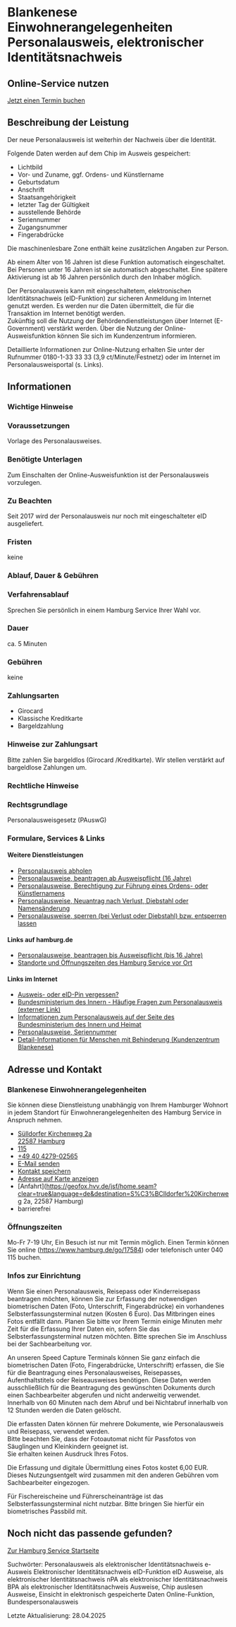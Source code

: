 




Blankenese Einwohnerangelegenheiten Personalausweis, elektronischer Identitätsnachweis
======================================================================================

Online-Service nutzen
---------------------

[Jetzt einen Termin buchen](https://serviceportal.hamburg.de/HamburgGateway/FVP/FV/Bezirke/DigiTermin/Behoerde/Auswahl?mandantId=1)

Beschreibung der Leistung
-------------------------

Der neue Personalausweis ist weiterhin der Nachweis über die Identität.

Folgende Daten werden auf dem Chip im Ausweis gespeichert:

* Lichtbild
* Vor- und Zuname, ggf. Ordens- und Künstlername
* Geburtsdatum
* Anschrift
* Staatsangehörigkeit
* letzter Tag der Gültigkeit
* ausstellende Behörde
* Seriennummer
* Zugangsnummer
* Fingerabdrücke

Die maschinenlesbare Zone enthält keine zusätzlichen Angaben zur Person.

Ab einem Alter von 16 Jahren ist diese Funktion automatisch eingeschaltet. Bei Personen unter 16 Jahren ist sie automatisch abgeschaltet. Eine spätere Aktivierung ist ab 16 Jahren persönlich durch den Inhaber möglich.

Der Personalausweis kann mit eingeschaltetem, elektronischen Identitätsnachweis (eID-Funktion) zur sicheren Anmeldung im Internet genutzt werden. Es werden nur die Daten übermittelt, die für die Transaktion im Internet benötigt werden.  
Zukünftig soll die Nutzung der Behördendienstleistungen über Internet (E-Government) verstärkt werden. Über die Nutzung der Online-Ausweisfunktion können Sie sich im Kundenzentrum informieren.

Detaillierte Informationen zur Online-Nutzung erhalten Sie unter der Rufnummer 0180-1-33 33 33 (3,9 ct/Minute/Festnetz) oder im Internet im Personalausweisportal (s. Links).

Informationen
-------------

### Wichtige Hinweise

### Voraussetzungen

Vorlage des Personalausweises.

### Benötigte Unterlagen

Zum Einschalten der Online-Ausweisfunktion ist der Personalausweis vorzulegen.

### Zu Beachten

Seit 2017 wird der Personalausweis nur noch mit eingeschalteter eID ausgeliefert.

### Fristen

keine

### Ablauf, Dauer & Gebühren

### Verfahrensablauf

Sprechen Sie persönlich in einem Hamburg Service Ihrer Wahl vor.

### Dauer

ca. 5 Minuten

### Gebühren

keine

### Zahlungsarten

* Girocard
* Klassische Kreditkarte
* Bargeldzahlung

### Hinweise zur Zahlungsart

Bitte zahlen Sie bargeldlos (Girocard /Kreditkarte). Wir stellen verstärkt auf bargeldlose Zahlungen um.

### Rechtliche Hinweise

### Rechtsgrundlage

Personalausweisgesetz (PAuswG)

### Formulare, Services & Links

#### Weitere Dienstleistungen

* [Personalausweis abholen](https://www.hamburg.de/service/info/11882273/)
* [Personalausweise, beantragen ab Ausweispflicht (16 Jahre)](https://www.hamburg.de/service/info/11298988/n0)
* [Personalausweise, Berechtigung zur Führung eines Ordens- oder Künstlernamens](https://www.hamburg.de/service/info/11299794/)
* [Personalausweise, Neuantrag nach Verlust, Diebstahl oder Namensänderung](https://www.hamburg.de/service/info/11891147/)
* [Personalausweise, sperren (bei Verlust oder Diebstahl) bzw. entsperren lassen](https://www.hamburg.de/service/suche/personalausweis/)

#### Links auf hamburg.de

* [Personalausweise, beantragen bis Ausweispflicht (bis 16 Jahre)](https://www.hamburg.de/barrierefrei/leichte-sprache/service/13659500/dgs-beantragung-eines-personalausweises/)
* [Standorte und Öffnungszeiten des Hamburg Service vor Ort](https://www.hamburg.de/go/17584)

#### Links im Internet

* [Ausweis- oder eID-Pin vergessen?](http://www.pin-ruecksetzbrief-bestellen.de/)
* [Bundesministerium des Innern - Häufige Fragen zum Personalausweis (externer Link)](https://www.bmi.bund.de/Webs/PA/DE/service/faq/faq-artikel.html)
* [Informationen zum Personalausweis auf der Seite des Bundesministerium des Innern und Heimat](https://www.personalausweisportal.de/)
* [Personalausweise, Seriennummer](https://www.bmi.bund.de/SharedDocs/downloads/DE/veroeffentlichungen/themen/moderne-verwaltung/ausweise/personalausweis-seriennummer.pdf?__blob=publicationFile&v=10)
* [Detail-Informationen für Menschen mit Behinderung (Kundenzentrum Blankenese)](https://geofox.hvv.de/jsf/showMobiInformation.seam?id=3563)

Adresse und Kontakt
-------------------

### Blankenese Einwohnerangelegenheiten

Sie können diese Dienstleistung unabhängig von Ihrem Hamburger Wohnort in jedem Standort für Einwohnerangelegenheiten des Hamburg Service in Anspruch nehmen.

* [Sülldorfer Kirchenweg 2a   
  22587 Hamburg](#)
* [115](tel:+4940115 "115")
* [+49 40 4279-02565](tel:+4940427902565 "+49 40 4279-02565")
* [E-Mail senden](mailto:e.blankenese@hamburgservice.de)
* [Kontakt speichern](//iason.hamburg.de/befi/info/vcard/111106605/ "Kontakt speichern")
* [Adresse auf Karte anzeigen](#)
* [Anfahrt](https://geofox.hvv.de/jsf/home.seam?clear=true&language=de&destination=S%C3%BClldorfer%20Kirchenweg 2a, 22587 Hamburg)
* barrierefrei

### Öffnungszeiten

Mo-Fr 7-19 Uhr, Ein Besuch ist nur mit Termin möglich. Einen Termin können Sie online (https://www.hamburg.de/go/17584) oder telefonisch unter 040 115 buchen.

### Infos zur Einrichtung

Wenn Sie einen Personalausweis, Reisepass oder Kinderreisepass beantragen möchten, können Sie zur Erfassung der notwendigen biometrischen Daten (Foto, Unterschrift, Fingerabdrücke) ein vorhandenes Selbsterfassungsterminal nutzen (Kosten 6 Euro). Das Mitbringen eines Fotos entfällt dann. Planen Sie bitte vor Ihrem Termin einige Minuten mehr Zeit für die Erfassung Ihrer Daten ein, sofern Sie das Selbsterfassungsterminal nutzen möchten. Bitte sprechen Sie im Anschluss bei der Sachbearbeitung vor.

An unseren Speed Capture Terminals können Sie ganz einfach die biometrischen Daten (Foto, Fingerabdrücke, Unterschrift) erfassen, die Sie für die Beantragung eines Personalausweises, Reisepasses, Aufenthaltstitels oder Reiseausweises benötigen. Diese Daten werden ausschließlich für die Beantragung des gewünschten Dokuments durch einen Sachbearbeiter abgerufen und nicht anderweitig verwendet. Innerhalb von 60 Minuten nach dem Abruf und bei Nichtabruf innerhalb von 12 Stunden werden die Daten gelöscht.  
  
Die erfassten Daten können für mehrere Dokumente, wie Personalausweis und Reisepass, verwendet werden.  
Bitte beachten Sie, dass der Fotoautomat nicht für Passfotos von Säuglingen und Kleinkindern geeignet ist.  
Sie erhalten keinen Ausdruck Ihres Fotos.  
  
Die Erfassung und digitale Übermittlung eines Fotos kostet 6,00 EUR. Dieses Nutzungsentgelt wird zusammen mit den anderen Gebühren vom Sachbearbeiter eingezogen.  
  
Für Fischereischeine und Führerscheinanträge ist das Selbsterfassungsterminal nicht nutzbar. Bitte bringen Sie hierfür ein biometrisches Passbild mit.

Noch nicht das passende gefunden?
---------------------------------

 [Zur Hamburg Service Startseite](/service/)

Suchwörter: Personalausweis als elektronischer Identitätsnachweis e-Ausweis Elektronischer Identitätsnachweis eID-Funktion eID Ausweise, als elektronischer Identitätsnachweis nPA als elektronischer Identitätsnachweis BPA als elektronischer Identitätsnachweis Ausweise, Chip auslesen Ausweise, Einsicht in elektronisch gespeicherte Daten Online-Funktion, Bundespersonalausweis

Letzte Aktualisierung: 28.04.2025

